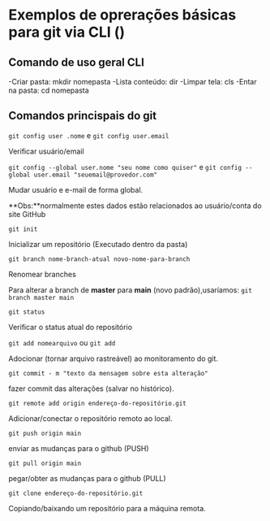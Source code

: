 # Exemplos de oprerações básicas para git via CLI ()

## Comando de uso geral CLI

-Criar pasta: mkdir nomepasta
-Lista conteúdo: dir
-Limpar tela: cls
-Entar na pasta: cd nomepasta

## Comandos princispais do git 

`git config user .nome` e `git config user.email`

Verificar usuário/email

`git config --global user.nome "seu nome como quiser"` e `git config --global user.email "seuemail@provedor.com"`

Mudar usuário e e-mail de forma global.

**Obs:**normalmente estes dados estão relacionados ao usuário/conta do site GitHub

`git init`

Inicializar um repositório (Executado dentro da pasta)

`git branch nome-branch-atual novo-nome-para-branch`

Renomear branches

Para alterar a branch de **master** para **main** (novo padrão),usaríamos: `git branch master main`

`git status`

Verificar o status atual do repositório

`git add nomearquivo` ou `git add`

Adocionar (tornar arquivo rastreável) ao monitoramento do git.

`git commit - m "texto da mensagem sobre esta alteração"`

fazer commit das alterações (salvar no histórico).

`git remote add origin endereço-do-repositório.git`

Adicionar/conectar o repositório remoto ao local. 

`git push origin main`

enviar as mudanças para o github (PUSH)

`git pull origin main`

pegar/obter as mudanças para o github (PULL)

`git clone endereço-do-repositório.git`

Copiando/baixando um repositório para a máquina remota. 









